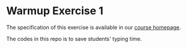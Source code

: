# Warmup Exercise 1

The specification of this exercise is available in our [course homepage](http://course.cse.cuhk.edu.hk/~csci3150).

The codes in this repo is to save students' typing time.
